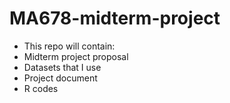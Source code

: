 # MA678-midterm-project

- This repo will contain:
- Midterm project proposal
- Datasets that I use
- Project document
- R codes
